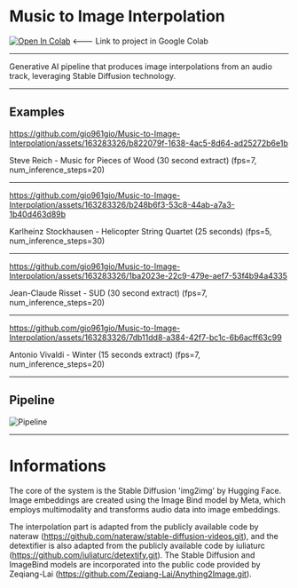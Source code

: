#  Music to Image Interpolation
[![Open In Colab](https://colab.research.google.com/assets/colab-badge.svg)](https://colab.research.google.com/github/gio961gio/Music-to-Image-Interpolation/blob/main/Music_to_Image_Interpolation_.ipynb) <--- Link to project in Google Colab



---

Generative AI pipeline that produces image interpolations from an audio track, leveraging Stable Diffusion technology.

---
## Examples
https://github.com/gio961gio/Music-to-Image-Interpolation/assets/163283326/b822079f-1638-4ac5-8d64-ad25272b6e1b

Steve Reich -  Music for Pieces of Wood  (30 second extract) (fps=7, num_inference_steps=20)

---
https://github.com/gio961gio/Music-to-Image-Interpolation/assets/163283326/b248b6f3-53c8-44ab-a7a3-1b40d463d89b

Karlheinz Stockhausen -  Helicopter String Quartet (25 seconds) (fps=5, num_inference_steps=30)


---
https://github.com/gio961gio/Music-to-Image-Interpolation/assets/163283326/1ba2023e-22c9-479e-aef7-53f4b94a4335

Jean-Claude Risset - SUD (30 second extract) (fps=7, num_inference_steps=20)

---



https://github.com/gio961gio/Music-to-Image-Interpolation/assets/163283326/7db11dd8-a384-42f7-bc1c-6b6acff63c99

Antonio Vivaldi - Winter (15 seconds extract) (fps=7, num_inference_steps=20)


---
## Pipeline
![Pipeline](https://github.com/gio961gio/Music-to-Image-Interpolation/assets/163283326/a2b7fc86-e986-4c0e-bc19-12801649902a)

---
# Informations
The core of the system is the Stable Diffusion 'img2img' by Hugging Face. Image embeddings are created using the Image Bind model by Meta, which employs multimodality and transforms audio data into image embeddings. 

The interpolation part is adapted from the publicly available code by nateraw (https://github.com/nateraw/stable-diffusion-videos.git), and the detextifier is also adapted from the publicly available code by iuliaturc (https://github.com/iuliaturc/detextify.git).
The Stable Diffusion and ImageBind models are incorporated into the public code provided by Zeqiang-Lai (https://github.com/Zeqiang-Lai/Anything2Image.git).

